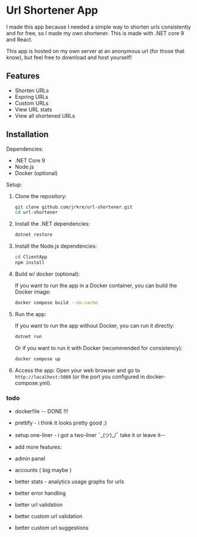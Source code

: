 # Url Shortener App

I made this app because I needed a simple way to shorten urls consistently and for free, so I made my own shortener. This is made with .NET core 9 and React.

This app is hosted on my own server at an anonymous url (for those that know), but feel free to download and host yourself!

## Features

* Shorten URLs
* Expring URLs
* Custom URLs
* View URL stats
* View all shortened URLs

## Installation

Dependencies:

* .NET Core 9
* Node.js
* Docker (optional)

Setup:

1. Clone the repository:

   ```bash
   git clone github.com/jrkre/url-shortener.git
   cd url-shortener
    ```

2. Install the .NET dependencies:

    ```bash
    dotnet restore
    ```

3. Install the Node.js dependencies:

    ```bash
    cd ClientApp
    npm install
    ```

4. Build w/ docker (optional):

   If you want to run the app in a Docker container, you can build the Docker image:

   ```bash
   docker compose build --no-cache
   ```

5. Run the app:

    If you want to run the app without Docker, you can run it directly:

    ```bash
    dotnet run
    ```

    Or if you want to run it with Docker (recommended for consistency):

    ```bash
    docker compose up
    ```
6. Access the app:
    Open your web browser and go to `http://localhost:5000` (or the port you configured in docker-compose.yml).

### todo

* dockerfile -- DONE !!!
* prettify - i think it looks pretty good ;)
* setup one-liner - i got a two-liner  ¯\_(ツ)_/¯  take it or leave it--

* add more features:
* admin panel
* accounts ( big maybe )
* better stats - analytics usage graphs for urls
* better error handling
* better url validation
* better custom url validation
* better custom url suggestions